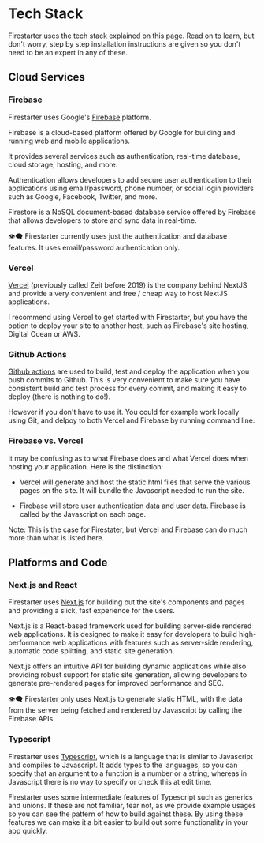 # Tech Stack

Firestarter uses the tech stack explained on this page. Read on to learn, but don't worry, step by step installation instructions are given so you don't need to be an expert in any of these.

## Cloud Services

### Firebase

Firestarter uses Google's [Firebase](https://firebase.google.com/) platform.

Firebase is a cloud-based platform offered by Google for building and running web and mobile applications. 

It provides several services such as authentication, real-time database, cloud storage, hosting, and more. 

Authentication allows developers to add secure user authentication to their applications using email/password, phone number, or social login providers such as Google, Facebook, Twitter, and more. 

Firestore is a NoSQL document-based database service offered by Firebase that allows developers to store and sync data in real-time. 

👁️‍🗨️ Firestarter currently uses just the authentication and database features. It uses email/password authentication only.

### Vercel

[Vercel](https://vercel.com) (previously called Zeit before 2019) is the company behind NextJS and provide a very convenient and free / cheap way to host NextJS applications.

I recommend using Vercel to get started with Firestarter, but you have the option to deploy your site to another host, such as Firebase's site hosting, Digital Ocean or AWS.

### Github Actions

[Github actions](https://github.com/features/actions) are used to build, test and deploy the application when you push commits to Github. This is very convenient to make sure you have consistent build and test process for every commit, and making it easy to deploy (there is nothing to do!).

However if you don't have to use it. You could for example work locally using Git, and delpoy to both Vercel and Firebase by running command line. 

### Firebase vs. Vercel

It may be confusing as to what Firebase does and what Vercel does when hosting your application. Here is the distinction:

* Vercel will generate and host the static html files that serve the various pages on the site. It will bundle the Javascript needed to run the site.

* Firebase will store user authentication data and user data. Firebase is called by the Javascript on each page.

Note: This is the case for Firestater, but Vercel and Firebase can do much more than what is listed here.

## Platforms and Code

### Next.js and React

Firestarter uses [Next.js](https://nextjs.org/) for building out the site's components and pages and providing a slick, fast experience for the users.

Next.js is a React-based framework used for building server-side rendered web applications. It is designed to make it easy for developers to build high-performance web applications with features such as server-side rendering, automatic code splitting, and static site generation. 

Next.js offers an intuitive API for building dynamic applications while also providing robust support for static site generation, allowing developers to generate pre-rendered pages for improved performance and SEO. 

👁️‍🗨️ Firestarter only uses Next.js to generate static HTML, with the data from the server being fetched and rendered by Javascript by calling the Firebase APIs.


### Typescript

Firestarter uses [Typescript](https://www.typescriptlang.org/), which is a language that is similar to Javascript and compiles to Javascript. It adds types to the languages, so you can specify that an argument to a function is a number or a string, whereas in Javascript there is no way to specify or check this at edit time.

Firestarter uses some intermediate features of Typescript such as generics and unions. If these are not familiar, fear not, as we provide example usages so you can see the pattern of how to build against these. By using these features we can make it a bit easier to build out some functionality in your app quickly.